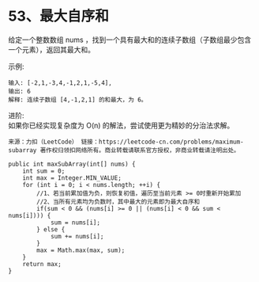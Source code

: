 53、最大自序和
===
给定一个整数数组 nums ，找到一个具有最大和的连续子数组（子数组最少包含一个元素），返回其最大和。<br>

示例:<br>
```
输入: [-2,1,-3,4,-1,2,1,-5,4],
输出: 6
解释: 连续子数组 [4,-1,2,1] 的和最大，为 6。
```
进阶:<br>
如果你已经实现复杂度为 O(n) 的解法，尝试使用更为精妙的分治法求解。<br>

``
来源：力扣（LeetCode）
链接：https://leetcode-cn.com/problems/maximum-subarray
著作权归领扣网络所有。商业转载请联系官方授权，非商业转载请注明出处。
``

```
public int maxSubArray(int[] nums) {
	int sum = 0;
	int max = Integer.MIN_VALUE;
	for (int i = 0; i < nums.length; ++i) {
		//1、若当前累加值为负，则恢复初值，遍历至当前元素 >= 0时重新开始累加
		//2、当所有元素均为负数时，其中最大的元素即为最大自序和
		if(sum < 0 && (nums[i] >= 0 || (nums[i] < 0 && sum < nums[i]))) {
			sum = nums[i];
		} else {
			sum += nums[i];
		}
		max = Math.max(max, sum);
	}
	return max;
}
```
